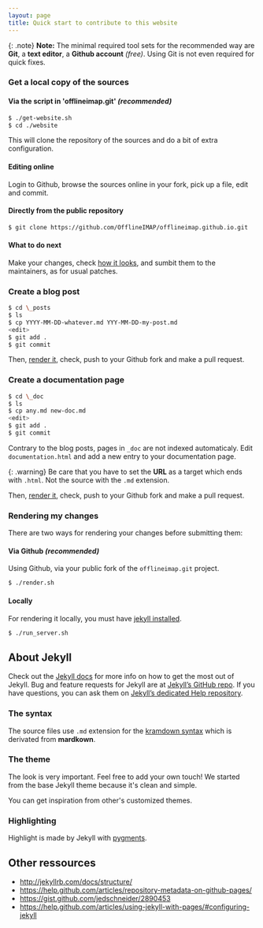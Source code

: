 ```yaml
---
layout: page
title: Quick start to contribute to this website
---
```


{: .note}
**Note:**
The minimal required tool sets for the recommended way are **Git**, a **text editor**, a **Github account** *(free)*.
Using Git is not even required for quick fixes.

### Get a local copy of the sources

#### Via the script in 'offlineimap.git' *(recommended)*

~~~ bash
$ ./get-website.sh
$ cd ./website
~~~

This will clone the repository of the sources and do a bit of extra
configuration.

#### Editing online

Login to Github, browse the sources online in your fork, pick up a file, edit and commit.


#### Directly from the public repository

~~~ bash
$ git clone https://github.com/OfflineIMAP/offlineimap.github.io.git
~~~

#### What to do next

Make your changes, check [how it looks](#rendering-my-changes), and sumbit them to the maintainers, as for usual patches.


### Create a blog post

~~~ bash
$ cd \_posts
$ ls
$ cp YYYY-MM-DD-whatever.md YYY-MM-DD-my-post.md
<edit>
$ git add .
$ git commit
~~~

Then, [render it](#rendering-my-changes), check, push to your Github fork and make a pull request.

### Create a documentation page

~~~ bash
$ cd \_doc
$ ls
$ cp any.md new-doc.md
<edit>
$ git add .
$ git commit
~~~

Contrary to the blog posts, pages in `_doc` are not indexed automaticaly.  Edit `documentation.html` and add a new entry to your documentation page.

{: .warning}
Be care that you have to set the **URL** as a target which ends with `.html`. Not the source with the `.md` extension.

Then, [render it](#rendering-my-changes), check, push to your Github fork and make a pull request.


### Rendering my changes

There are two ways for rendering your changes before submitting them:

#### Via Github *(recommended)*

Using Github, via your public fork of the `offlineimap.git` project.

~~~ bash
$ ./render.sh
~~~

#### Locally

For rendering it locally, you must have [jekyll installed](#about-jekyll).

~~~ bash
$ ./run_server.sh
~~~


## About Jekyll

Check out the [Jekyll docs][jekyll] for more info on how to get the most out of Jekyll. Bug and feature requests for Jekyll are at [Jekyll’s GitHub repo][jekyll-gh]. If you have questions, you can ask them on [Jekyll’s dedicated Help repository][jekyll-help].

### The syntax

The source files use `.md` extension for the [kramdown syntax][kramdown] which is derivated from **mardkown**.


### The theme


The look is very important. Feel free to add your own touch! We started from the base Jekyll theme because it's clean and simple.

You can get inspiration from other's customized themes.


### Highlighting

Highlight is made by Jekyll with [pygments](http://pygments.org/docs/quickstart).


## Other ressources

* <http://jekyllrb.com/docs/structure/>
* <https://help.github.com/articles/repository-metadata-on-github-pages/>
* <https://gist.github.com/jedschneider/2890453>
* <https://help.github.com/articles/using-jekyll-with-pages/#configuring-jekyll>


[jekyll]:      http://jekyllrb.com
[jekyll-gh]:   https://github.com/jekyll/jekyll
[jekyll-help]: https://github.com/jekyll/jekyll-help
[kramdown]:    http://kramdown.gettalong.org/syntax.html

<!--
vim: ts=2 expandtab :
-->
